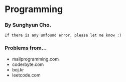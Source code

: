 # Programming

### By Sunghyun Cho.

	If there is any unfound error, please let me know :)

### Problems from...

* mailprogramming.com
* coderbyte.com
* boj.kr
* leetcode.com